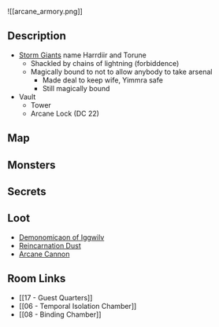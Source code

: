 ![[arcane_armory.png]]
## Description

* [Storm Giants](https://www.dndbeyond.com/monsters/17026-storm-giant) name Harrdiir and Torune
	* Shackled by chains of lightning (forbiddence)
	* Magically bound to not to allow anybody to take arsenal
		* Made deal to keep wife, Yimmra safe
		* Still magically bound
* Vault
	* Tower
	* Arcane Lock (DC 22)

## Map

## Monsters

## Secrets

## Loot

* [Demonomicaon of Iggwilv](https://www.dndbeyond.com/magic-items/2407504-demonomicon-of-iggwilv)
* [Reincarnation Dust](https://www.dndbeyond.com/magic-items/1434356-reincarnation-dust)
* [Arcane Cannon](https://www.dndbeyond.com/magic-items/1434252-arcane-cannon)

## Room Links

*  [[17 - Guest Quarters]]
*  [[06 - Temporal Isolation Chamber]]
*  [[08 - Binding Chamber]]